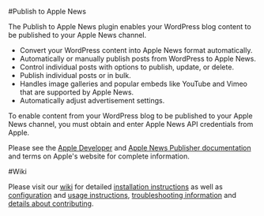 #Publish to Apple News

The Publish to Apple News plugin enables your WordPress blog content to be published to your Apple News channel.

* Convert your WordPress content into Apple News format automatically.
* Automatically or manually publish posts from WordPress to Apple News.
* Control individual posts with options to publish, update, or delete.
* Publish individual posts or in bulk.
* Handles image galleries and popular embeds like YouTube and Vimeo that are supported by Apple News.
* Automatically adjust advertisement settings.

To enable content from your WordPress blog to be published to your Apple News channel, you must obtain and enter Apple News API credentials from Apple.

Please see the [Apple Developer](https://developer.apple.com/) and [Apple News Publisher documentation](https://developer.apple.com/news-publisher/) and terms on Apple's website for complete information.

#Wiki

Please visit our [wiki](https://github.com/alleyinteractive/apple-news/wiki) for detailed [installation instructions](https://github.com/alleyinteractive/apple-news/wiki/Installation) as well as [configuration](https://github.com/alleyinteractive/apple-news/wiki/Configuration) and [usage instructions](https://github.com/alleyinteractive/apple-news/wiki/Usage), [troubleshooting information](https://github.com/alleyinteractive/apple-news/wiki/Usage#troubleshooting) and [details about contributing](https://github.com/alleyinteractive/apple-news/wiki/Contributing).
